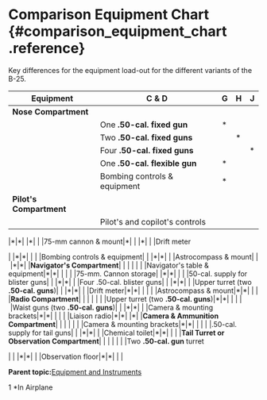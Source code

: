 # Comparison Equipment Chart {#comparison_equipment_chart .reference}

Key differences for the equipment load-out for the different variants of the B-25.

|**Equipment**|**C & D**|G|H|J|
|-------------|---------|--|--|--|
|**Nose Compartment**| | | | |
| |One **.50-cal. fixed gun**|\*| | |\*|
| |Two **.50-cal. fixed guns**| |\*| |\*|
| |Four **.50-cal. fixed guns**| | |\*| |
| |One **.50-cal. flexible gun**|\*| | |\*|
| |Bombing controls & equipment|\*| | |\*|
|**Pilot's Compartment**| | | | |
| |Pilot's and copilot's controls

|\*|\*| |\*|
| |75-mm cannon &amp; mount|\*| | |\*|
| |Drift meter

| |\*|\*| |
| |Bombing controls & equipment| | |\*|\*|
| |Astrocompass & mount| | |\*|\*|
|**Navigator's Compartment**| | | | |
| |Navigator's table & equipment|\*|\*| | |
| |75-mm. Cannon storage| |\*|\*| |
| |50-cal. supply for blister guns| | |\*|\*|
| |Four .50-cal. blister guns| | |\*|\*|
| |Upper turret \(two **.50-cal. guns**\)| | |\*|\*|
| |Drift meter|\*|\*| | |
| |Astrocompass & mount|\*|\*| | |
|**Radio Compartment**| | | | |
| |Upper turret \(two **.50-cal. guns**\)|\*|\*| | |
| |Waist guns \(two **.50-cal. guns**\)| | |\*|\*|
| |Camera & mounting brackets|\*|\*| | |
| |Liaison radio|\*|\*| |\*|
|**Camera & Ammunition Compartment**| | | | |
| |Camera & mounting brackets|\*|\*| | |
| |.50-cal. supply for tail guns| | |\*|\*|
| |Chemical toilet|\*|\*| | |
|**Tail Turret or Observation Compartment**| | | | |
| |Two **.50-cal. gun** turret

| | |\*|\*|
| |Observation floor|\*|\*| | |

**Parent topic:**[Equipment and Instruments](../topics/equipment_and_instruments.md)

1 \*In Airplane

